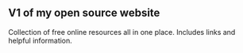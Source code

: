 ## V1 of my open source website
Collection of free online resources all in one place. Includes links and helpful information.

